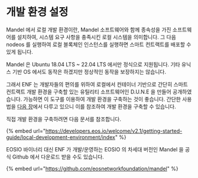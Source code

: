 # 개발 환경 설정

Mandel 에서 로컬 개발 환경이란, Mandel 소프트웨어와 함께 종속성을 가진 소프트웨어를 설치하여, 시스템 요구 사항을 충족시킨 로컬 시스템을 의미합니다. 그 다음  nodeos 를 실행하여 로컬 블록체인 인스턴스를 실행하면 스마트 컨트랙트를 배포할 수 있게 됩니다.

Mandel 은 Ubuntu 18.04 LTS \~ 22.04 LTS 에서만 정식으로 지원됩니다. 기타 유닉스 기반 OS 에서도 동작은 하겠지만 정상적인 동작을 보장하지는 않습니다.

그래서 ENF 는 개발자들의 편의를 위하여 로컬에서 컨테이너 기반으로 간단히 스마트 컨트랙트 개발 환경을 구축할 있는 유틸리티 소프트웨어인 D.U.N.E 을 만들어 공개하였습니다. 가능하면 이 도구를 이용하여 개발 환경을 구축하는 것이 좋습니다. 간단한 사용법을 [다음 장](mandel-d.u.n.e.md)에서 다루고 있으니 이를 참조하여 개발 환경을 구축할 수 있습니다.

직접 개발 환경을 구축하려면 다음 문서를 참조합니다.

{% embed url="https://developers.eos.io/welcome/v2.1/getting-started-guide/local-development-environment/index" %}

EOSIO 바이너리 대신 ENF 가 개발/운영하는 EOSIO 의 차세대 버전인 Mandel 을 공식 Github 에서 다운로드 받을 수도 있습니다.

{% embed url="https://github.com/eosnetworkfoundation/mandel" %}
